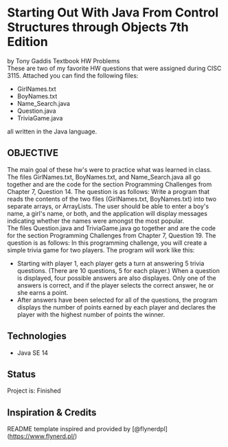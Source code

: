 # Starting Out With Java From Control Structures through Objects 7th Edition
by Tony Gaddis Textbook HW Problems
<br/>
These are two of my favorite HW questions that were assigned during CISC 3115.
Attached you can find the following files:
- GirlNames.txt
- BoyNames.txt
- Name_Search.java
- Question.java
- TriviaGame.java
<p>all written in the Java language.</p>

## OBJECTIVE
The main goal of these hw's were to practice what was learned in class. The files
GirlNames.txt, BoyNames.txt, and Name_Search.java all go together and are the code
for the section Programming Challenges from Chapter 7, Question 14. The question
is as follows:
Write a program that reads the contents of the two files (GirlNames.txt, BoyNames.txt)
into two separate arrays, or ArrayLists. The user should be able to enter a boy's 
name, a girl's name, or both, and the application will display messages indicating
whether the names were amongst the most popular.
<br/>
The files Question.java and TriviaGame.java go together and are the code for
the section Programming Challenges from Chapter 7, Question 19. The question is 
as follows:
In this programming challenge, you will create a simple trivia game for two players.
The program will work like this:
- Starting with player 1, each player gets a turn at answering 5 trivia questions.
(There are 10 questions, 5 for each player.) When a question is displayed, four 
possible answers are also displayes. Only one of the answers is correct, and if 
the player selects the correct answer, he or she earns a point.
-  After answers have been selected for all of the questions, the program displays 
the number of points earned by each player and declares the player with the highest
number of points the winner.
 
## Technologies
* Java SE 14

## Status
Project is: Finished

## Inspiration & Credits
README template inspired and provided by [@flynerdpl] (https://www.flynerd.pl/)